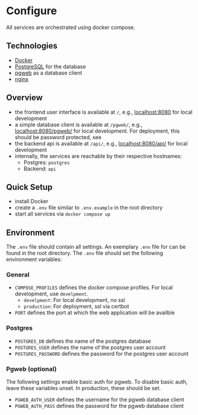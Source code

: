 # Configure

All services are orchestrated using docker compose.

## Technologies

- [Docker](https://www.docker.com/)
- [PostgreSQL](https://www.postgresql.org/) for the database
- [pgweb](https://sosedoff.github.io/pgweb/) as a database client
- [nginx](https://nginx.org/)

## Overview

- the frontend user interface is available at `/`, e.g., [localhost:8080](http://localhost:8080/) for local development
- a simple database client is available at `/pgweb/`, e.g., [localhost:8080/pgweb/](http://localhost:8080/pgweb/) for local development. For deployment, this should be password protected, see [](#Environment)
- the backend api is available at `/api/`, e.g., [localhost:8080/api/](http://localhost:8080/api/) for local development
- internally, the services are reachable by their respective hostnames:
    - Postgres: `postgres`
    - Backend: `api`

## Quick Setup

- install Docker
- create a `.env` file similar to `.env.example` in the root directory
- start all services via `docker compose up`

## Environment

The `.env` file should contain all settings.
An exemplary `.env` file for can be found in the root directory.
The `.env` file should set the following environment variables:

### General

- `COMPOSE_PROFILES` defines the docker compose profiles. For local development, use `develpment`.
    - `develpment`: For local development, no ssl
    - `production`: For deployment, ssl via certbot
- `PORT` defines the port at which the web application will be availble

### Postgres

- `POSTGRES_DB` defines the name of the postgres database
- `POSTGRES_USER` defines the name of the postgres user account
- `POSTGRES_PASSWORD` defines the password for the postgres user account

### Pgweb (optional)

The following settings enable basic auth for pgweb.
To disable basic auth, leave these variables unset.
In production, these should be set.

- `PGWEB_AUTH_USER` defines the username for the pgweb database client
- `PGWEB_AUTH_PASS` defines the password for the pgweb database client
